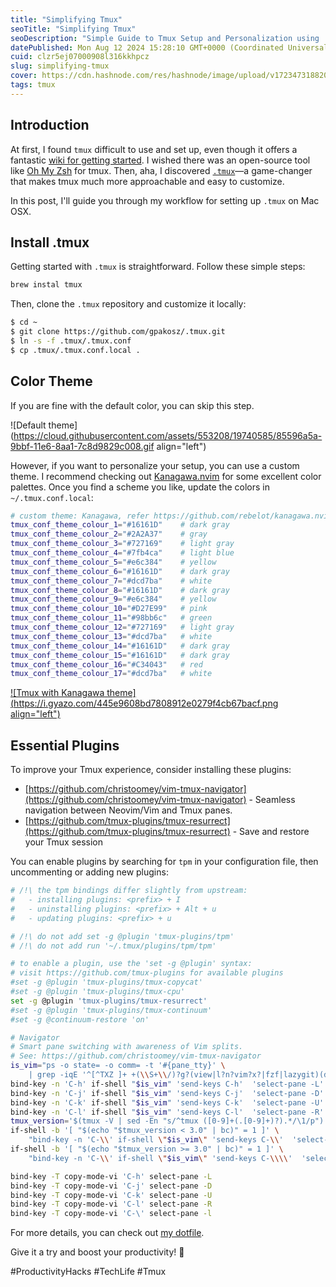 ```yaml
---
title: "Simplifying Tmux"
seoTitle: "Simplifying Tmux"
seoDescription: "Simple Guide to Tmux Setup and Personalization using .tmux"
datePublished: Mon Aug 12 2024 15:28:10 GMT+0000 (Coordinated Universal Time)
cuid: clzr5ej07000908l316kkhpcz
slug: simplifying-tmux
cover: https://cdn.hashnode.com/res/hashnode/image/upload/v1723473188202/08a428b6-9beb-47f0-a207-5a113e3d5628.png
tags: tmux
---
```


## Introduction

At first, I found `tmux` difficult to use and set up, even though it offers a fantastic [wiki for getting started](https://github.com/tmux/tmux/wiki/Getting-Started). I wished there was an open-source tool like [Oh My Zsh](https://ohmyz.sh/) for tmux. Then, aha, I discovered [`.tmux`](https://github.com/gpakosz/.tmux)—a game-changer that makes tmux much more approachable and easy to customize.

In this post, I'll guide you through my workflow for setting up `.tmux` on Mac OSX.

## Install .tmux

Getting started with `.tmux` is straightforward. Follow these simple steps:

```bash
brew instal tmux
```

Then, clone the `.tmux` repository and customize it locally:

```sh
$ cd ~
$ git clone https://github.com/gpakosz/.tmux.git
$ ln -s -f .tmux/.tmux.conf
$ cp .tmux/.tmux.conf.local .
```

## Color Theme

If you are fine with the default color, you can skip this step.

![Default theme](https://cloud.githubusercontent.com/assets/553208/19740585/85596a5a-9bbf-11e6-8aa1-7c8d9829c008.gif align="left")

However, if you want to personalize your setup, you can use a custom theme. I recommend checking out [Kanagawa.nvim](https://github.com/rebelot/kanagawa.nvim) for some excellent color palettes. Once you find a scheme you like, update the colors in `~/.tmux.conf.local`:

```bash
# custom theme: Kanagawa, refer https://github.com/rebelot/kanagawa.nvim#color-palette
tmux_conf_theme_colour_1="#16161D"    # dark gray
tmux_conf_theme_colour_2="#2A2A37"    # gray
tmux_conf_theme_colour_3="#727169"    # light gray
tmux_conf_theme_colour_4="#7fb4ca"    # light blue
tmux_conf_theme_colour_5="#e6c384"    # yellow
tmux_conf_theme_colour_6="#16161D"    # dark gray
tmux_conf_theme_colour_7="#dcd7ba"    # white
tmux_conf_theme_colour_8="#16161D"    # dark gray
tmux_conf_theme_colour_9="#e6c384"    # yellow
tmux_conf_theme_colour_10="#D27E99"   # pink
tmux_conf_theme_colour_11="#98bb6c"   # green
tmux_conf_theme_colour_12="#727169"   # light gray
tmux_conf_theme_colour_13="#dcd7ba"   # white
tmux_conf_theme_colour_14="#16161D"   # dark gray
tmux_conf_theme_colour_15="#16161D"   # dark gray
tmux_conf_theme_colour_16="#C34043"   # red
tmux_conf_theme_colour_17="#dcd7ba"   # white
```

[![Tmux with Kanagawa theme](https://i.gyazo.com/445e9608bd7808912e0279f4cb67bacf.png align="left")](https://gyazo.com/445e9608bd7808912e0279f4cb67bacf)

## Essential Plugins

To improve your Tmux experience, consider installing these plugins:

- [https://github.com/christoomey/vim-tmux-navigator](https://github.com/christoomey/vim-tmux-navigator) - Seamless navigation between Neovim/Vim and Tmux panes.
- [https://github.com/tmux-plugins/tmux-resurrect](https://github.com/tmux-plugins/tmux-resurrect) - Save and restore your Tmux session

You can enable plugins by searching for `tpm` in your configuration file, then uncommenting or adding new plugins:

```bash
# /!\ the tpm bindings differ slightly from upstream:
#   - installing plugins: <prefix> + I
#   - uninstalling plugins: <prefix> + Alt + u
#   - updating plugins: <prefix> + u

# /!\ do not add set -g @plugin 'tmux-plugins/tpm'
# /!\ do not add run '~/.tmux/plugins/tpm/tpm'

# to enable a plugin, use the 'set -g @plugin' syntax:
# visit https://github.com/tmux-plugins for available plugins
#set -g @plugin 'tmux-plugins/tmux-copycat'
#set -g @plugin 'tmux-plugins/tmux-cpu'
set -g @plugin 'tmux-plugins/tmux-resurrect'
#set -g @plugin 'tmux-plugins/tmux-continuum'
#set -g @continuum-restore 'on'

# Navigator
# Smart pane switching with awareness of Vim splits.
# See: https://github.com/christoomey/vim-tmux-navigator
is_vim="ps -o state= -o comm= -t '#{pane_tty}' \
    | grep -iqE '^[^TXZ ]+ +(\\S+\\/)?g?(view|l?n?vim?x?|fzf|lazygit)(diff)?$'"
bind-key -n 'C-h' if-shell "$is_vim" 'send-keys C-h'  'select-pane -L'
bind-key -n 'C-j' if-shell "$is_vim" 'send-keys C-j'  'select-pane -D'
bind-key -n 'C-k' if-shell "$is_vim" 'send-keys C-k'  'select-pane -U'
bind-key -n 'C-l' if-shell "$is_vim" 'send-keys C-l'  'select-pane -R'
tmux_version='$(tmux -V | sed -En "s/^tmux ([0-9]+(.[0-9]+)?).*/\1/p")'
if-shell -b '[ "$(echo "$tmux_version < 3.0" | bc)" = 1 ]' \
    "bind-key -n 'C-\\' if-shell \"$is_vim\" 'send-keys C-\\'  'select-pane -l'"
if-shell -b '[ "$(echo "$tmux_version >= 3.0" | bc)" = 1 ]' \
    "bind-key -n 'C-\\' if-shell \"$is_vim\" 'send-keys C-\\\\'  'select-pane -l'"

bind-key -T copy-mode-vi 'C-h' select-pane -L
bind-key -T copy-mode-vi 'C-j' select-pane -D
bind-key -T copy-mode-vi 'C-k' select-pane -U
bind-key -T copy-mode-vi 'C-l' select-pane -R
bind-key -T copy-mode-vi 'C-\' select-pane -l
```

For more details, you can check out [my dotfile](https://github.com/jellydn/dotfiles/tree/master/tmux).

Give it a try and boost your productivity! 🚀

#ProductivityHacks #TechLife #Tmux
